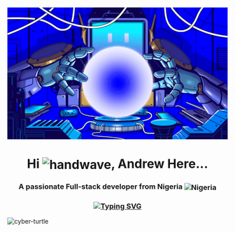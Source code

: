 
<h1 align="center"><img align="center" src=https://raw.githubusercontent.com/SlackOps01/SlackOps01/main/tech.gif alt="techgif"/></h1>
<h1 align="center">Hi <img align="center" src=https://raw.githubusercontent.com/nixin72/nixin72/master/wave.gif alt="handwave" width ="40" height="40"/>, Andrew Here...</h1>
<h3 align="center">A passionate Full-stack developer from Nigeria <img align="center" src=https://cdn-icons-png.flaticon.com/512/317/317262.png alt="Nigeria" width="40" height="40"/></h3>
<h3 align="center"><a href="https://git.io/typing-svg"><img src="https://readme-typing-svg.demolab.com?font=Fira+Code&duration=2500&pause=50&center=true&vCenter=true&width=435&lines=+Full-Stack+Developer;I+wish+to+become+a+.+.+.;Junior+Full-Stack+Developer" alt="Typing SVG" /></a></h3>
<p align="left"> <img src="https://komarev.com/ghpvc/?username=cyber-turtle&label=Profile%20views&color=0e75b6&style=flat" alt="cyber-turtle" /> </p>


